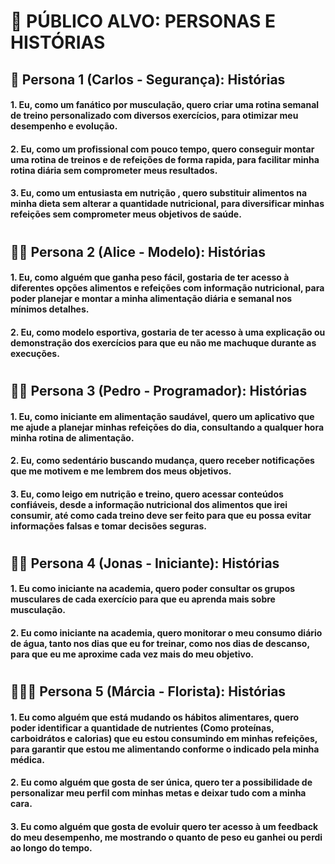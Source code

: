 # 📌 PÚBLICO ALVO: PERSONAS E HISTÓRIAS

## 👮 Persona 1 (Carlos - Segurança): Histórias

#### 1. Eu, como um fanático por musculação, quero criar uma rotina semanal de treino personalizado com diversos exercícios, para otimizar meu desempenho e evolução.

#### 2. Eu, como um profissional com pouco tempo, quero conseguir montar uma rotina de treinos e de refeições de forma rapida, para facilitar minha rotina diária sem comprometer meus resultados.

#### 3. Eu, como um entusiasta em nutrição , quero substituir alimentos na minha dieta sem alterar a quantidade nutricional, para diversificar minhas refeições sem comprometer meus objetivos de saúde.

#

## 🤸‍♀️ Persona 2 (Alice - Modelo): Histórias

#### 1. Eu, como alguém que ganha peso fácil, gostaria de ter acesso à diferentes opções alimentos e refeições com informação nutricional, para poder planejar e montar a minha alimentação diária e semanal nos mínimos detalhes.

#### 2. Eu, como modelo esportiva, gostaria de ter acesso à uma explicação ou demonstração dos exercícios para que eu não me machuque durante as execuções.

#

## 🧑‍💻 Persona 3 (Pedro - Programador): Histórias

#### 1. Eu, como iniciante em alimentação saudável, quero um aplicativo que me ajude a planejar minhas refeições do dia, consultando a qualquer hora minha rotina de alimentação.

#### 2. Eu, como sedentário buscando mudança, quero receber notificações que me motivem e me lembrem dos meus objetivos.

#### 3. Eu, como leigo em nutrição e treino, quero acessar conteúdos confiáveis, desde a informação nutricional dos alimentos que irei consumir, até como cada treino deve ser feito para que eu possa evitar informações falsas e tomar decisões seguras.

#

## 🚶🙇 Persona 4 (Jonas - Iniciante): Histórias

#### 1. Eu como iniciante na academia, quero poder consultar os grupos musculares de cada exercício para que eu aprenda mais sobre musculação.

#### 2. Eu como iniciante na academia, quero monitorar o meu consumo diário de água, tanto nos dias que eu for treinar, como nos dias de descanso, para que eu me aproxime cada vez mais do meu objetivo.

#

## 🙆‍♀️🌼 Persona 5 (Márcia - Florista): Histórias

#### 1. Eu como alguém que está mudando os hábitos alimentares, quero poder identificar a quantidade de nutrientes (Como proteínas, carboidrátos e calorias) que eu estou consumindo em minhas refeições, para garantir que estou me alimentando conforme o indicado pela minha médica.

#### 2. Eu como alguém que gosta de ser única, quero ter a possibilidade de personalizar meu perfil com minhas metas e deixar tudo com a minha cara.

#### 3. Eu como alguém que gosta de evoluir quero ter acesso à um feedback do meu desempenho, me mostrando o quanto de peso eu ganhei ou perdi ao longo do tempo.


